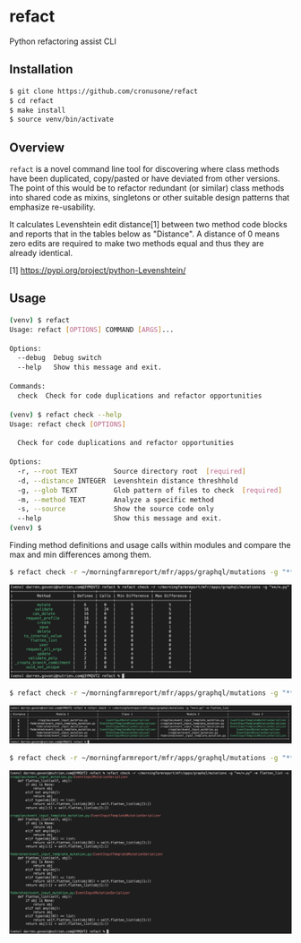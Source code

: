 # refact
Python refactoring assist CLI

## Installation
```bash
$ git clone https://github.com/cronusone/refact
$ cd refact
$ make install
$ source venv/bin/activate
```
## Overview
`refact` is a novel command line tool for discovering where class methods have been duplicated, copy/pasted or have deviated from other versions. The point of this would be to refactor redundant (or similar) class methods into shared code as mixins, singletons or other suitable design patterns that emphasize re-usability.

It calculates Levenshtein edit distance[1] between two method code blocks and reports that in the tables below as "Distance". A distance of 0 means zero edits are required to make two methods equal and thus they are already identical.

[1] https://pypi.org/project/python-Levenshtein/

## Usage

```bash
(venv) $ refact
Usage: refact [OPTIONS] COMMAND [ARGS]...

Options:
  --debug  Debug switch
  --help   Show this message and exit.

Commands:
  check  Check for code duplications and refactor opportunities

(venv) $ refact check --help
Usage: refact check [OPTIONS]

  Check for code duplications and refactor opportunities

Options:
  -r, --root TEXT         Source directory root  [required]
  -d, --distance INTEGER  Levenshtein distance threshhold
  -g, --glob TEXT         Glob pattern of files to check  [required]
  -m, --method TEXT       Analyze a specific method
  -s, --source            Show the source code only
  --help                  Show this message and exit.
(venv) $ 

```


Finding method definitions and usage calls within modules and compare the max and min differences among them.

```bash
$ refact check -r ~/morningfarmreport/mfr/apps/graphql/mutations -g "**/*.py"
```
![alt text](./img/image1.png)

```bash
$ refact check -r ~/morningfarmreport/mfr/apps/graphql/mutations -g "**/*.py" -m flatten_list  
```
![alt text](./img/image2.png)

```bash
$ refact check -r ~/morningfarmreport/mfr/apps/graphql/mutations -g "**/*.py" -m flatten_list -s
```
![alt text](./img/image3.png)
